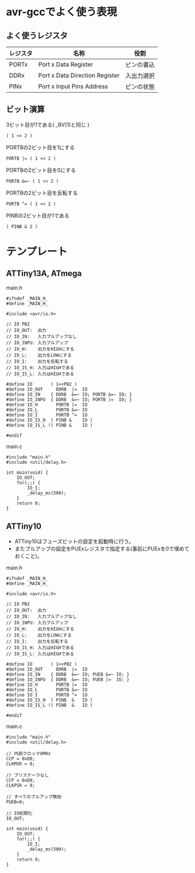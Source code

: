 # avr-gccでよく使う表現

## よく使うレジスタ

レジスタ | 名称                 | 役割
---------|----------------------|----------
PORTx    | Port x Data Register | ピンの書込
DDRx     | Port x Data Direction Register | 入出力選択
PINx     | Port x Input Pins Address | ピンの状態

## ビット演算

3ビット目が1である( \_BV(1)と同じ )

	( 1 << 2 )

PORTBの2ビット目を1にする

	PORTB |= ( 1 << 2 )

PORTBの2ビット目を0にする

	PORTB &=~ ( 1 << 2 )

PORTBの2ビット目を反転する

	PORTB ^= ( 1 << 2 )

PINBの2ビット目が1である

	( PINB & 2 )

# テンプレート

## ATTiny13A, ATmega

main.h

	#ifndef _MAIN_H_
	#define _MAIN_H_

	#include <avr/io.h>

	// IO PB2
	// IO_OUT:  出力
	// IO_IN:   入力プルアップなし
	// IO_INPU: 入力プルアップ
	// IO_H:    出力をHIGHにする
	// IO_L:    出力をLOWにする
	// IO_I:    出力を反転する
	// IO_IS_H: 入力はHIGHである
	// IO_IS_L: 入力はHIGHである

	#define IO       ( 1<<PB2 )
	#define IO_OUT     DDRB  |=  IO 
	#define IO_IN    { DDRB  &=~ IO; PORTB &=~ IO; }
	#define IO_INPU  { DDRB  &=~ IO; PORTB |=  IO; }
	#define IO_H       PORTB |=  IO 
	#define IO_L       PORTB &=~ IO 
	#define IO_I       PORTB ^=  IO 
	#define IO_IS_H  ( PINB &    IO )
	#define IO_IS_L !( PINB &    IO )

	#endif

main.c

	#include "main.h"
	#include <util/delay.h>

	int main(void) {
		IO_OUT; 
		for(;;) {
			IO_I;
			_delay_ms(500);
		}
		return 0;
	}

## ATTiny10

* ATTiny10はフューズビットの設定を起動時に行う。
* またプルアップの設定をPUExレジスタで指定する(事前にPUExを0で埋めておくこと)。

main.h

	#ifndef _MAIN_H_
	#define _MAIN_H_

	#include <avr/io.h>

	// IO PB2
	// IO_OUT:  出力
	// IO_IN:   入力プルアップなし
	// IO_INPU: 入力プルアップ
	// IO_H:    出力をHIGHにする
	// IO_L:    出力をLOWにする
	// IO_I:    出力を反転する
	// IO_IS_H: 入力はHIGHである
	// IO_IS_L: 入力はHIGHである

	#define IO       ( 1<<PB2 )
	#define IO_OUT     DDRB  |=  IO 
	#define IO_IN    { DDRB  &=~ IO; PUEB &=~ IO; }
	#define IO_INPU  { DDRB  &=~ IO; PUEB |=  IO; }
	#define IO_H       PORTB |=  IO 
	#define IO_L       PORTB &=~ IO 
	#define IO_I       PORTB ^=  IO 
	#define IO_IS_H  ( PINB  &   IO )
	#define IO_IS_L !( PINB  &   IO )

	#endif

main.c

	#include "main.h"
	#include <util/delay.h>

	// 内部クロック8MHz
	CCP = 0xD8;
	CLKMSR = 0;

	// プリスケーラなし
	CCP = 0xD8;
	CLKPSR = 0;

	// すべてのプルアップ無効
	PUEB=0;

	// IO初期化
	IO_OUT;

	int main(void) {
		IO_OUT; 
		for(;;) {
			IO_I;
			_delay_ms(500);
		}
		return 0;
	}

